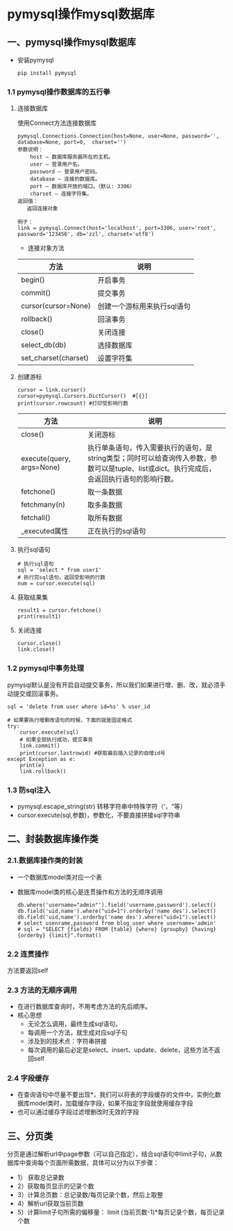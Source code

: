 # pymysql操作mysql数据库

## 一、pymysql操作mysql数据库

- 安装pymysql

  ```
  pip install pymysql
  ```

### 1.1 pymysql操作数据库的五行拳

1. 连接数据库

   使用Connect方法连接数据库

   ```
   pymysql.Connections.Connection(host=None, user=None, password='', database=None, port=0,  charset='')
   参数说明：
       host – 数据库服务器所在的主机。
       user – 登录用户名。
       password – 登录用户密码。
       database – 连接的数据库。
       port – 数据库开放的端口。（默认: 3306）
       charset – 连接字符集。
   返回值：
      返回连接对象
      
   例子：
   link = pymysql.Connect(host='localhost', port=3306, user='root', password='123456', db='zzl', charset='utf8')
   
   ```

   - 连接对象方法

   | 方法                 | 说明                        |
   | -------------------- | --------------------------- |
   | begin()              | 开启事务                    |
   | commit()             | 提交事务                    |
   | cursor(cursor=None)  | 创建一个游标用来执行sql语句 |
   | rollback()           | 回滚事务                    |
   | close()              | 关闭连接                    |
   | select_db(db)        | 选择数据库                  |
   | set_charset(charset) | 设置字符集                  |

2. 创建游标

   ```
   cursor = link.cursor()  
   cursor=pymysql.Cursors.DictCursor()  #[{}]
   print(cursor.rowcount) #打印受影响行数
   ```

   | 方法                      | 说明                                                         |
   | ------------------------- | ------------------------------------------------------------ |
   | close()                   | 关闭游标                                                     |
   | execute(query, args=None) | 执行单条语句，传入需要执行的语句，是string类型；同时可以给查询传入参数，参数可以是tuple、list或dict。执行完成后，会返回执行语句的影响行数。 |
   | fetchone()                | 取一条数据                                                   |
   | fetchmany(n)              | 取多条数据                                                   |
   | fetchall()                | 取所有数据                                                   |
   | _executed属性             | 正在执行的sql语句                                            |

3. 执行sql语句

   ```
   # 执行sql语句
   sql = 'select * from user1'
   # 执行完sql语句，返回受影响的行数
   num = cursor.execute(sql)
   ```

4. 获取结果集

   ```
   result1 = cursor.fetchone()
   print(result1)
   ```

5. 关闭连接

   ```
   cursor.close()
   link.close()
   ```

### 1.2 pymysql中事务处理

pymysql默认是没有开启自动提交事务，所以我们如果进行增、删、改，就必须手动提交或回滚事务。

```
sql = 'delete from user where id=%s' % user_id

# 如果要执行增删改语句的时候，下面的就是固定格式
try:
	cursor.execute(sql)
	# 如果全部执行成功，提交事务
	link.commit()
	print(cursor.lastrowid) #获取最后插入记录的自增id号
except Exception as e:
	print(e)
	link.rollback()

```

### 1.3 防sql注入

- pymysql.escape_string(str)  转移字符串中特殊字符（‘，“等）
- cursor.execute(sql,参数)，参数化，不要直接拼接sql字符串

## 二、封装数据库操作类

### 2.1.数据库操作类的封装

- 一个数据库model类对应一个表

- 数据库model类的核心是连贯操作和方法的无顺序调用

  ~~~
  db.where('username="admin"').field('username,password').select()
  db.field('uid,name').where("uid=1").orderby('name des').select()
  db.field('uid,name').orderby('name des').where("uid=1").select()
  # select usenrame,password from blog_user where username='admin'
  # sql = "SELECT {fields} FROM {table} {where} {groupby} {having} {orderby} {limit}".format()
  ~~~

### 2.2 连贯操作

  方法要返回self

### 2.3 方法的无顺序调用

- 在进行数据库查询时，不用考虑方法的先后顺序。
- 核心思想
  - 无论怎么调用，最终生成sql语句。
  - 每调用一个方法，就生成对应sql子句
  - 涉及到的技术点：字符串拼接
  -  每次调用的最后必定是select、insert、update、delete，这些方法不返回self

### 2.4 字段缓存

- 在查询语句中尽量不要出现*，我们可以将表的字段缓存的文件中，实例化数据库model类时，加载缓存字段，如果不指定字段就使用缓存字段
- 也可以通过缓存字段过滤增删改时无效的字段

## 三、分页类

分页是通过解析url中page参数（可以自己指定），结合sql语句中limit子句，从数据库中查询每个页面所需数据，具体可以分为以下步骤：

- 1） 获取总记录数
- 2）获取每页显示的记录个数
- 3）计算总页数：总记录数/每页记录个数，然后上取整
- 4）解析url获取当前页数
- 5）计算limit子句所需的偏移量： limit (当前页数-1)*每页记录个数，每页记录个数